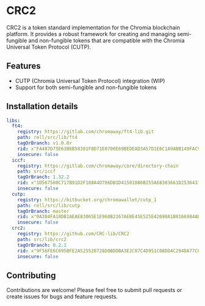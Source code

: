 # CRC2

CRC2 is a token standard implementation for the Chromia blockchain platform. It provides a robust framework for creating and managing semi-fungible and non-fungible tokens that are compatible with the Chromia Universal Token Protocol (CUTP).

## Features

- CUTP (Chromia Universal Token Protocol) integration (WIP)
- Support for both semi-fungible and non-fungible tokens


## Installation details

```yaml
libs:
  ft4:
    registry: https://gitlab.com/chromaway/ft4-lib.git
    path: rell/src/lib/ft4
    tagOrBranch: v1.0.0r
    rid: x"FA487D75E63B6B58381F8D71E0700E69BEDEAD3A57D1E6C1A9ABB149FAC9E65F"
    insecure: false
  iccf:
    registry: https://gitlab.com/chromaway/core/directory-chain
    path: src/iccf
    tagOrBranch: 1.32.2
    rid: x"1D567580C717B91D2F188A4D786DB1D41501086B155A68303661D25364314A4D"
    insecure: false
  cutp:
    registry: https://bitbucket.org/chromawallet/cutp_1
    path: rell/src/lib/cutp
    tagOrBranch: master
    rid: x"0A384FA10DB1AEAE83065E1E960B2167AEBE45E525E42690A1B8166984ADBE3C"
    insecure: false
  crc2:
    registry: https://github.com/CRC-lib/CRC2
    path: src/lib/crc2
    tagOrBranch: 0.2.1
    rid: x"9F56FE6C695BFE2A525520728D0BDDBA3E2C07C4D951C08DD4C294DA77C0878E"
    insecure: false
```

## Contributing

Contributions are welcome! Please feel free to submit pull requests or create issues for bugs and feature requests.
